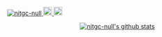 <p align="left"> 
	 <a href="https://github.com/nitgc-null/nitgc-null/">
	 	<img src="https://komarev.com/ghpvc/?username=nitgc-null&color=brightgreen" alt="nitgc-null" />
	 </a>
	 <a href="http://twitter.com/NITGC_null">
    <img height="20" src="https://img.shields.io/twitter/follow/NITGC_null?label=Twitter&logo=twitter&style=flat" />
  </a>
  <a href="https://github.com/nitgc-null">
    <img height="20" src="https://img.shields.io/github/followers/nitgc-null?label=follow&logo=github&style=flat" />
  </a>
</p>

<p align="center">
  <a href="https://github.com/nitgc-null"><img src="https://github-readme-stats.vercel.app/api?username=nitgc-null&hide_border=true&show_icons=true&theme=vue&locale=ja" alt="nitgc-null's github stats"></a>
</p>

<!--
**nitgc-null/nitgc-null** is a ✨ _special_ ✨ repository because its `README.md` (this file) appears on your GitHub profile.

Here are some ideas to get you started:

- 🔭 I’m currently working on ...
- 🌱 I’m currently learning ...
- 👯 I’m looking to collaborate on ...
- 🤔 I’m looking for help with ...
- 💬 Ask me about ...
- 📫 How to reach me: ...
- 😄 Pronouns: ...
- ⚡ Fun fact: ...
-->

